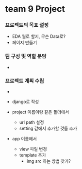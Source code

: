 # team 9 Project
### 프로젝트의 목표 설정
- EDA 뭘로 할지, 무슨 Data로?
- 페이지 만들기

### 팀 구성 및 역할 분담
- 
### 프로젝트 계획 수립
- 

- django로 작성
- project 이름이랑 같은 폴더에서 
	- url path 설정
	- setting 값에서 추가할 것들 추가
- app 이름에서
	- view 파일 변경
	- template 추가
		- img src 하는 방법 찾기?
